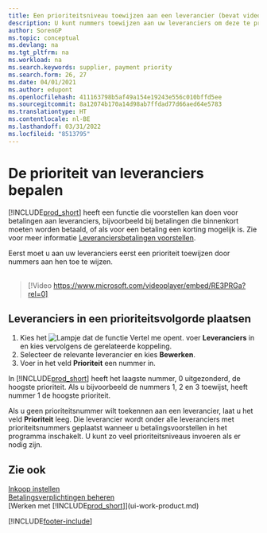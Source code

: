 ```yaml
---
title: Een prioriteitsniveau toewijzen aan een leverancier (bevat video)
description: U kunt nummers toewijzen aan uw leveranciers om deze te prioriteren en betalingsvoorstellen in Business Central te vergemakkelijken.
author: SorenGP
ms.topic: conceptual
ms.devlang: na
ms.tgt_pltfrm: na
ms.workload: na
ms.search.keywords: supplier, payment priority
ms.search.form: 26, 27
ms.date: 04/01/2021
ms.author: edupont
ms.openlocfilehash: 411163798b5af49a154e19243e556c010bffd5ee
ms.sourcegitcommit: 8a12074b170a14d98ab7ffdad77d66aed64e5783
ms.translationtype: HT
ms.contentlocale: nl-BE
ms.lasthandoff: 03/31/2022
ms.locfileid: "8513795"
---
```

# <a name="prioritize-vendors"></a>De prioriteit van leveranciers bepalen
[!INCLUDE[prod_short](includes/prod_short.md)] heeft een functie die voorstellen kan doen voor betalingen aan leveranciers, bijvoorbeeld bij betalingen die binnenkort moeten worden betaald, of als voor een betaling een korting mogelijk is. Zie voor meer informatie [Leveranciersbetalingen voorstellen](payables-how-suggest-vendor-payments.md).

Eerst moet u aan uw leveranciers eerst een prioriteit toewijzen door nummers aan hen toe te wijzen.
<br><br>
> [!Video https://www.microsoft.com/videoplayer/embed/RE3PRGa?rel=0]

## <a name="to-prioritize-vendors"></a>Leveranciers in een prioriteitsvolgorde plaatsen
1. Kies het ![Lampje dat de functie Vertel me opent.](media/ui-search/search_small.png "Vertel me wat u wilt doen") voer **Leveranciers** in en kies vervolgens de gerelateerde koppeling.
2. Selecteer de relevante leverancier en kies **Bewerken**.
3. Voer in het veld **Prioriteit** een nummer in.

In [!INCLUDE[prod_short](includes/prod_short.md)] heeft het laagste nummer, 0 uitgezonderd, de hoogste prioriteit. Als u bijvoorbeeld de nummers 1, 2 en 3 toewijst, heeft nummer 1 de hoogste prioriteit.

Als u geen prioriteitsnummer wilt toekennen aan een leverancier, laat u het veld **Prioriteit** leeg. Die leverancier wordt onder alle leveranciers met prioriteitsnummers geplaatst wanneer u betalingsvoorstellen in het programma inschakelt. U kunt zo veel prioriteitsniveaus invoeren als er nodig zijn.

## <a name="see-also"></a>Zie ook
[Inkoop instellen](purchasing-setup-purchasing.md)  
[Betalingsverplichtingen beheren](payables-manage-payables.md)  
[Werken met [!INCLUDE[prod_short](includes/prod_short.md)]](ui-work-product.md)


[!INCLUDE[footer-include](includes/footer-banner.md)]